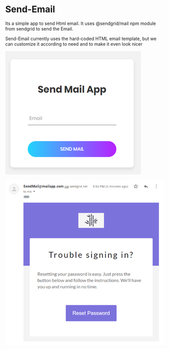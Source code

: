 # Send-Email

Its a simple app to send Html email. It uses @sendgrid/mail npm module from sendgrid to send the Email.

Send-Email currently uses the hard-coded HTML email template, but we can customize it according to need and to make it even look nicer

![Simple UI to send the hard coded template](https://github.com/Arjunalapsapkota/Send-Email/blob/master/public/images/send.PNG?raw=true)

![Received Email Template](https://github.com/Arjunalapsapkota/Send-Email/blob/master/public/images/Email.PNG?raw=true)
